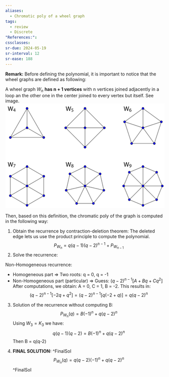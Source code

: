```yaml
---
aliases:
  - Chromatic poly of a wheel graph
tags:
  - review
  - Discrete
"References:": 
cssclasses:
sr-due: 2024-05-19
sr-interval: 12
sr-ease: 188
---
```

**Remark:** Before defining the polynomial, it is important to notice that the wheel graphs are defined as following: 

A wheel graph $W_n$ **has n + 1 vertices** with n vertices joined adjacently in a loop an the other one in the center joined to every vertex but itself. See image. 
![Pasted image 20240423132014](../99%20-%20Meta/0.%20Attachments/Pasted%20image%2020240423132014.png)

Then, based on this definition, the chromatic poly of the graph is computed in the following way: 

1. Obtain the recurrence by contraction-deletion theorem: The deleted edge lets us use the product principle to compute the polynomial. 
$$
P_{W_n} = q(q-1)(q-2)^{n-1} + P_{W_{n-1}}
$$
2. Solve the recurrence: 

Non-Homogeneous recurrence: 
+ Homogeneous part => Two roots: q = 0, q = -1 
+ Non-Homogeneous part (particular) => Guess: $(q-2)^{n-1}[A+Bq+Cq^2]$ 
	After computations, we obtain: A = 0, C = 1, B = -2. This results in: 
$$
	(q-2)^{n-1}[-2q+q^2] = (q-2)^{n-1}[q(-2+q)] = q(q-2)^n
$$
3. Solution of the recurrence without computing B: 
$$
P_{W_n} (q) = B(-1)^n + q(q-2)^n
$$
Using $W_3 = K_3$ we have: 
$$
q(q-1)(q-2) = B(-1)^n + q(q-2)^n
$$
Then B = q(q-2)

4. **FINAL SOLUTION:** ^FinalSol
$$
P_{W_n} (q) =q(q-2)(-1)^n + q(q-2)^n
$$
^FinalSol